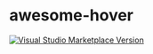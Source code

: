 # awesome-hover

<a href="https://marketplace.visualstudio.com/items?itemName=kkopite.awesome-hover" target="__blank"><img src="https://img.shields.io/visual-studio-marketplace/v/kkopite.awesome-hover.svg?color=eee&amp;label=VS%20Code%20Marketplace&logo=visual-studio-code" alt="Visual Studio Marketplace Version" /></a>

